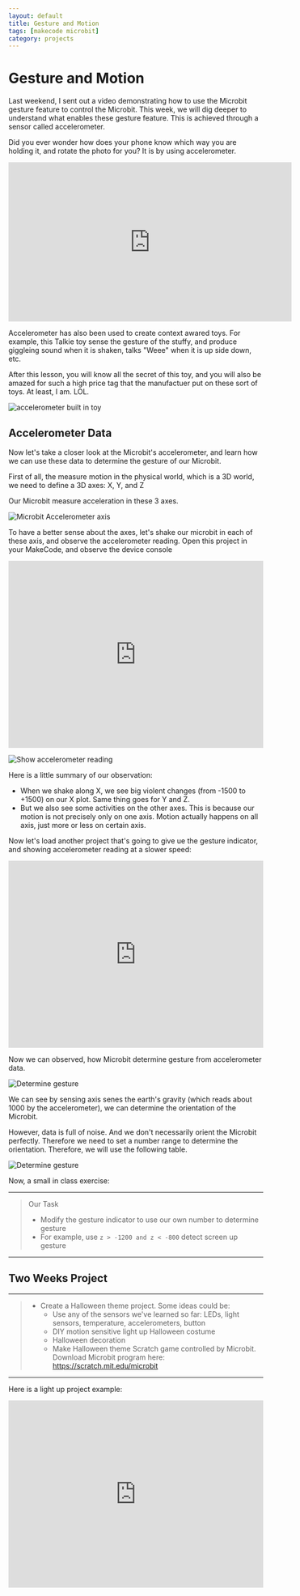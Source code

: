 ```yaml
---
layout: default
title: Gesture and Motion
tags: [makecode microbit]
category: projects
---
```

# Gesture and Motion

Last weekend, I sent out a video demonstrating how to use the Microbit gesture feature to control the Microbit. This week, we will dig deeper to understand what enables these gesture feature. This is achieved through a sensor called accelerometer. 

Did you ever wonder how does your phone know which way you are holding it, and rotate the photo for you? It is by using accelerometer. 

<iframe width="560" height="315" src="https://www.youtube.com/embed/UT35ODxvmS0" frameborder="0" allow="accelerometer; autoplay; clipboard-write; encrypted-media; gyroscope; picture-in-picture" allowfullscreen></iframe>

Accelerometer has also been used to create context awared toys. For example, this Talkie toy sense the gesture of the stuffy, and produce giggleing sound when it is shaken,  talks "Weee" when it is up side down, etc. 

After this lesson, you will know all the secret of this toy, and you will also be amazed for such a high price tag that the manufactuer put on these sort of toys. At least, I am. LOL. 

![accelerometer built in toy](/assets/acceleronmeter_enriched_toy.png)

## Accelerometer Data

Now let's take a closer look at the Microbit's accelerometer, and learn how we can use these data to determine the gesture of our Microbit. 

First of all, the measure motion in the physical world, which is a 3D world, we need to define a 3D axes: X, Y, and Z

Our Microbit measure acceleration in these 3 axes. 

![Microbit Accelerometer axis](https://microbit-challenges.readthedocs.io/en/latest/_images/microbit_axes.png)

To have a better sense about the axes, let's shake our microbit in each of these axis, and observe the accelerometer reading. Open this project in your MakeCode, and observe the device console 

<div style="position:relative;height:calc(300px + 5em);width:100%;overflow:hidden;"><iframe style="position:absolute;top:0;left:0;width:100%;height:100%;" src="https://makecode.microbit.org/---codeembed#pub:_ce5agr0Vudsj" allowfullscreen="allowfullscreen" frameborder="0" sandbox="allow-scripts allow-same-origin"></iframe></div>

![Show accelerometer reading](/assets/show_accelerometer_reading.png)

Here is a little summary of our observation: 

* When we shake along X, we see big violent changes (from -1500 to +1500) on our X plot. Same thing goes for Y and Z. 
* But we also see some activities on the other axes. This is because our motion is not precisely only on one axis. Motion actually happens on all axis, just more or less on certain axis. 

Now let's load another project that's going to give ue the gesture indicator, and showing accelerometer reading at a slower speed:

<div style="position:relative;height:calc(300px + 5em);width:100%;overflow:hidden;"><iframe style="position:absolute;top:0;left:0;width:100%;height:100%;" src="https://makecode.microbit.org/---codeembed#pub:_7RjCyfK6J8pu" allowfullscreen="allowfullscreen" frameborder="0" sandbox="allow-scripts allow-same-origin"></iframe></div>

Now we can observed, how Microbit determine gesture from accelerometer data. 

![Determine gesture](/assets/determine_gesture.png)

We can see by sensing axis senes the earth's gravity (which reads about 1000 by the accelerometer), we can determine the orientation of the Microbit. 

However, data is full of noise. And we don't necessarily orient the Microbit perfectly. Therefore we need to set a number range to determine the orientation. Therefore, we will use the following table. 

![Determine gesture](/assets/determine_gesture2.png)

Now, a small in class exercise:

*** 

> Our Task
>
> - Modify the gesture indicator to use our own number to determine gesture
> - For example, use ```z > -1200 and z < -800``` detect screen up gesture
>

***

## Two Weeks Project

*** 

>
> - Create a Halloween theme project. Some ideas could be:
>   - Use any of the sensors we've learned so far: LEDs, light sensors, temperature, accelerometers, button
>   - DIY motion sensitive light up Halloween costume
>   - Halloween decoration
>   - Make Halloween theme Scratch game controlled by Microbit. Download Microbit program here: https://scratch.mit.edu/microbit
>   

***

Here is a light up project example: 
<div style="position:relative;height:calc(300px + 5em);width:100%;overflow:hidden;"><iframe style="position:absolute;top:0;left:0;width:100%;height:100%;" src="https://makecode.microbit.org/---codeembed#pub:_gJ91xFa97CCP" allowfullscreen="allowfullscreen" frameborder="0" sandbox="allow-scripts allow-same-origin"></iframe></div>


